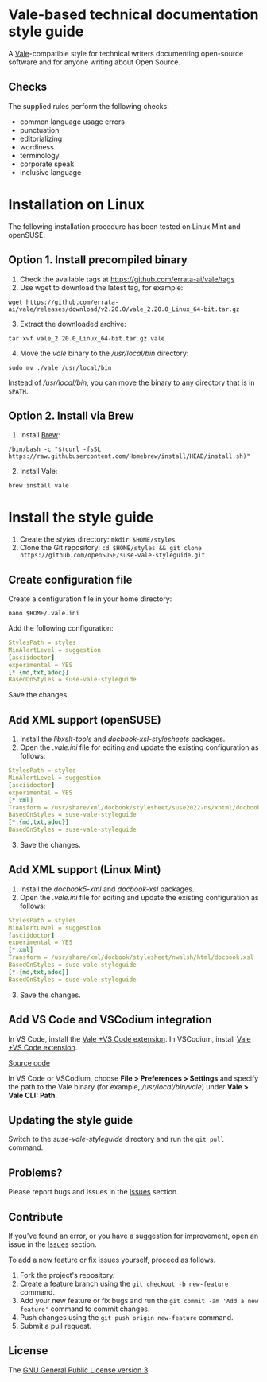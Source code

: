 # Vale-based technical documentation style guide

A [Vale](https://vale.sh)-compatible style for technical writers documenting open-source software and for anyone writing about Open Source.

## Checks

The supplied rules perform the following checks:

- common language usage errors
- punctuation
- editorializing
- wordiness
- terminology
- corporate speak
- inclusive language

# Installation on Linux

The following installation procedure has been tested on Linux Mint and openSUSE.

## Option 1. Install precompiled binary

1. Check the available tags at https://github.com/errata-ai/vale/tags
2. Use wget to download the latest tag, for example:

```shell
wget https://github.com/errata-ai/vale/releases/download/v2.20.0/vale_2.20.0_Linux_64-bit.tar.gz
```
3. Extract the downloaded archive:

```shell
tar xvf vale_2.20.0_Linux_64-bit.tar.gz vale
```
4. Move the _vale_ binary to the _/usr/local/bin_ directory:
```shell
sudo mv ./vale /usr/local/bin
```

Instead of _/usr/local/bin_, you can move the binary to any directory that is in `$PATH`.

## Option 2. Install via Brew

1. Install [Brew](https://brew.sh):
```shell
/bin/bash -c "$(curl -fsSL https://raw.githubusercontent.com/Homebrew/install/HEAD/install.sh)"
```

2. Install Vale:
```shell
brew install vale
```

# Install the style guide

1. Create the _styles_ directory: `mkdir $HOME/styles`
2. Clone the Git repository: `cd $HOME/styles && git clone  https://github.com/openSUSE/suse-vale-styleguide.git`

## Create configuration file

Create a configuration file in your home directory:

```shell
nano $HOME/.vale.ini
```
Add the following configuration:

```yaml
StylesPath = styles
MinAlertLevel = suggestion
[asciidoctor]
experimental = YES
[*.{md,txt,adoc}]
BasedOnStyles = suse-vale-styleguide
```

Save the changes.

## Add XML support (openSUSE)

1. Install the _libxslt-tools_ and _docbook-xsl-stylesheets_ packages.
2. Open the _.vale.ini_ file for editing and update the existing configuration as follows:

```yaml
StylesPath = styles
MinAlertLevel = suggestion
[asciidoctor]
experimental = YES
[*.xml]
Transform = /usr/share/xml/docbook/stylesheet/suse2022-ns/xhtml/docbook.xsl
BasedOnStyles = suse-vale-styleguide
[*.{md,txt,adoc}]
BasedOnStyles = suse-vale-styleguide
```

3. Save the changes.

## Add XML support (Linux Mint)

1. Install the _docbook5-xml_ and _docbook-xsl_ packages.
2. Open the _.vale.ini_ file for editing and update the existing configuration as follows:

```yaml
StylesPath = styles
MinAlertLevel = suggestion
[asciidoctor]
experimental = YES
[*.xml]
Transform = /usr/share/xml/docbook/stylesheet/nwalsh/html/docbook.xsl
BasedOnStyles = suse-vale-styleguide
[*.{md,txt,adoc}]
BasedOnStyles = suse-vale-styleguide
```

3. Save the changes.

## Add VS Code and VSCodium integration

In VS Code, install the [Vale +VS Code extension](https://marketplace.visualstudio.com/items?itemName=errata-ai.vale-server).
In VSCodium, install [Vale +VS Code extension](https://open-vsx.org/extension/errata-ai/vale-server).

[Source code](https://github.com/errata-ai/vale-vscode)

In VS Code or VSCodium, choose **File > Preferences > Settings** and specify the path to the Vale binary (for example, _/usr/local/bin/vale_) under **Vale > Vale CLI: Path**.

## Updating the style guide

Switch to the _suse-vale-styleguide_ directory and run the `git pull` command.

## Problems?

Please report bugs and issues in the [Issues](https://github.com/openSUSE/suse-vale-styleguide/issues) section.

## Contribute

If you've found an error, or you have a suggestion for improvement, open an issue in the [Issues](https://github.com/openSUSE/suse-vale-styleguide/issues) section.

To add a new feature or fix issues yourself, proceed as follows.

1. Fork the project's repository.
2. Create a feature branch using the `git checkout -b new-feature` command.
3. Add your new feature or fix bugs and run the `git commit -am 'Add a new feature'` command to commit changes.
4. Push changes using the `git push origin new-feature` command.
5. Submit a pull request.

## License

The [GNU General Public License version 3](http://www.gnu.org/licenses/gpl-3.0.en.html)
